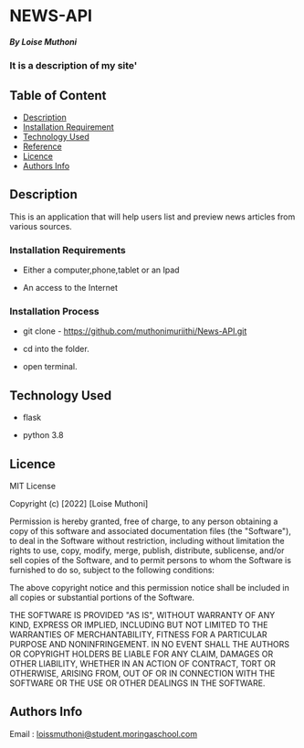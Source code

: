 # NEWS-API

##### By Loise Muthoni 
### It is a description of my site'

## Table of Content

+ [Description](#description)
+ [Installation Requirement](#Installation)
+ [Technology Used](#technology-used)
+ [Reference](#reference)
+ [Licence](#licence)
+ [Authors Info](#author-Info)

## Description

This is an application that will help users list and preview news articles from various sources.   


### Installation Requirements

* Either a computer,phone,tablet or an Ipad

* An access to the Internet

### Installation Process

* git clone - https://github.com/muthonimuriithi/News-API.git

* cd into the folder.

* open terminal.


## Technology Used

* flask

* python 3.8

## Licence

MIT License

Copyright (c) [2022] [Loise Muthoni]

Permission is hereby granted, free of charge, to any person obtaining a copy
of this software and associated documentation files (the "Software"), to deal
in the Software without restriction, including without limitation the rights
to use, copy, modify, merge, publish, distribute, sublicense, and/or sell
copies of the Software, and to permit persons to whom the Software is
furnished to do so, subject to the following conditions:

The above copyright notice and this permission notice shall be included in all
copies or substantial portions of the Software.

THE SOFTWARE IS PROVIDED "AS IS", WITHOUT WARRANTY OF ANY KIND, EXPRESS OR
IMPLIED, INCLUDING BUT NOT LIMITED TO THE WARRANTIES OF MERCHANTABILITY,
FITNESS FOR A PARTICULAR PURPOSE AND NONINFRINGEMENT. IN NO EVENT SHALL THE
AUTHORS OR COPYRIGHT HOLDERS BE LIABLE FOR ANY CLAIM, DAMAGES OR OTHER
LIABILITY, WHETHER IN AN ACTION OF CONTRACT, TORT OR OTHERWISE, ARISING FROM,
OUT OF OR IN CONNECTION WITH THE SOFTWARE OR THE USE OR OTHER DEALINGS IN THE
SOFTWARE.


## Authors Info

Email : loissmuthoni@student.moringaschool.com